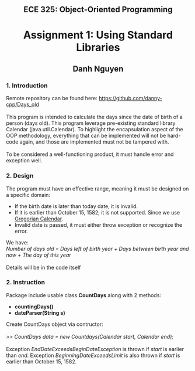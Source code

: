 <h2 align="center">ECE 325: Object-Oriented Programming</h2>
<h1 align="center">Assignment 1: Using Standard Libraries</h1>
<h2 align="center">Danh Nguyen</h2>

<h3> 1. Introduction </h3>
  <p>
    Remote repository can be found here: <a href="https://github.com/danny-cpp/Days_old">https://github.com/danny-cpp/Days_old</a></br></br>
    This program is intended to calculate the days since the date of birth of a person (days old). This program leverage pre-existing standard library Calendar (java.util.Calendar). To highlight the encapsulation aspect of the OOP methodology, everything that can be implemented will not be hard-code again, and those are implemented must not be tampered with.</br></br>
    To be considered a well-functioning product, it must handle error and exception well. 
  </p>
  
<h3> 2. Design </h3>
  <p>
    The program must have an effective range, meaning it must be designed on a specific domain:
  </p>
  <ul>  
        <li> If the birth date is later than today date, it is invalid. </li>
        <li> If it is earlier than October 15, 1582; it is not supported. Since we use <a href="https://en.wikipedia.org/wiki/Gregorian_calendar">Gregorian Calendar</a>. </li>
        <li> Invalid date is passed, it must either throw exception or recognize the error.
  </ul>
  <p>
    We have:</br>
    <i>Number of days old = Days left of birth year + Days between birth year and now + The day of this year</i></br></br>
    Details will be in the code itself
  </p>

<h3> 2. Instruction </h3>
  <p>
    Package include usable class <strong>CountDays</strong> along with 2 methods:
     <ul>  
        <li> <strong>countingDays()</strong> </li>
        <li> <strong>dateParser(String s)</strong> </li>
    </ul>
  </p>
  <p>
    Create CountDays object via contructor:<br><br>
    <i>>> CountDays data = new Countdays(Calendar start, Calendar end); </i><br><br>
    Exception <i>EndDateExceedsBeginDateException</i> is thrown if <i>start</i> is earlier than <i>end</i>. Exception <i>BeginningDateExceedsLimit</i> is also thrown if <i>start</i> is earlier than October 15, 1582.
    
  </p>
